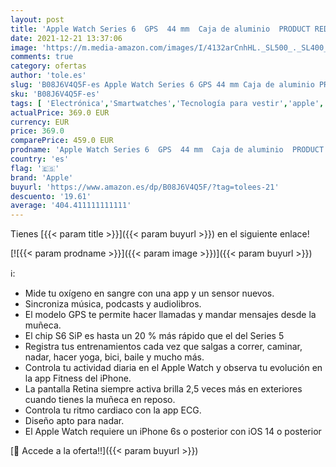 ```yaml
---
layout: post
title: 'Apple Watch Series 6  GPS  44 mm  Caja de aluminio  PRODUCT RED - Correa deportiva  PRODUCT RED'
date: 2021-12-21 13:37:06
image: 'https://m.media-amazon.com/images/I/4132arCnhHL._SL500_._SL400_.jpg'
comments: true
category: ofertas
author: 'tole.es'
slug: 'B08J6V4Q5F-es Apple Watch Series 6 GPS 44 mm Caja de aluminio PRODUCT...'
sku: 'B08J6V4Q5F-es'
tags: [ 'Electrónica','Smartwatches','Tecnología para vestir','apple', ]
actualPrice: 369.0 EUR
currency: EUR
price: 369.0
comparePrice: 459.0 EUR
prodname: 'Apple Watch Series 6  GPS  44 mm  Caja de aluminio  PRODUCT RED - Correa deportiva  PRODUCT RED'
country: 'es'
flag: '🇪🇸'
brand: 'Apple'
buyurl: 'https://www.amazon.es/dp/B08J6V4Q5F/?tag=tolees-21'
descuento: '19.61'
average: '404.411111111111'
---
```


Tienes [{{< param title >}}]({{< param buyurl >}}) en el siguiente enlace!

[![{{< param prodname >}}]({{< param image >}})]({{< param buyurl >}})

ℹ️:

- Mide tu oxígeno en sangre con una app y un sensor nuevos.
- Sincroniza música, podcasts y audiolibros.
- El modelo GPS te permite hacer llamadas y mandar mensajes desde la muñeca.
- El chip S6 SiP es hasta un 20 % más rápido que el del Series 5
- Registra tus entrenamientos cada vez que salgas a correr, caminar, nadar, hacer yoga, bici, baile y mucho más.
- Controla tu actividad diaria en el Apple Watch y observa tu evolución en la app Fitness del iPhone.
- La pantalla Retina siempre activa brilla 2,5 veces más en exteriores cuando tienes la muñeca en reposo.
- Controla tu ritmo cardiaco con la app ECG.
- Diseño apto para nadar.
- El Apple Watch requiere un iPhone 6s o posterior con iOS 14 o posterior

[🛒 Accede a la oferta!!]({{< param buyurl >}})
